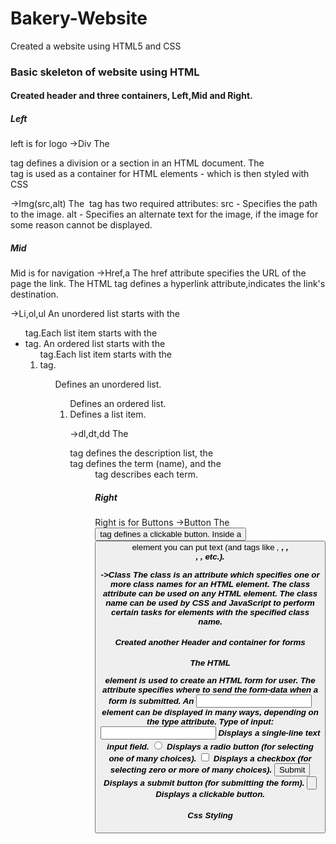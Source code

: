 # Bakery-Website
Created a website using HTML5 and CSS

### Basic skeleton of website using HTML

#### Created header and three containers, Left,Mid and Right.

##### Left
left is for logo
->Div
The <div> tag defines a division or a section in an HTML document. 
The <div> tag is used as a container for HTML elements - which is then styled with CSS
  
->Img(src,alt) 
The <img> tag has two required attributes: 
src - Specifies the path to the image. 
alt - Specifies an alternate text for the image, if the image for some reason cannot be displayed.
  
##### Mid
Mid is for navigation
->Href,a
The href attribute specifies the URL of the page the link.
The HTML <a> tag defines a hyperlink
<href> attribute,indicates the link's destination.
  
->Li,ol,ul
An unordered list starts with the <ul> tag.Each list item starts with the <li> tag.
An ordered list starts with the <ol> tag.Each list item starts with the <li> tag.
<ul>	Defines an unordered list.
<ol>	Defines an ordered list.
<li>	Defines a list item.
  
->dl,dt,dd
The <dl> tag defines the description list, the <dt> tag defines the term (name), and the <dd> tag describes each term.
  
##### Right
Right is for Buttons
->Button
The <button> tag defines a clickable button.
Inside a <button> element you can put text (and tags like <i>, <b>, <strong>, <br>, <img>, etc.). 
  
->Class 
The class is an attribute which specifies one or more class names for an HTML element.
The class attribute can be used on any HTML element. 
The class name can be used by CSS and JavaScript to perform certain tasks for elements with the specified class name.
  
#### Created another Header and container for forms
The HTML <form> element is used to create an HTML form for user.
The <action> attribute specifies where to send the form-data when a form is submitted. 
An <input> element can be displayed in many ways, depending on the type attribute.
Type of input:
<input type="text">	Displays a single-line text input field.
<input type="radio">	Displays a radio button (for selecting one of many choices).
<input type="checkbox">	Displays a checkbox (for selecting zero or more of many choices).
<input type="submit">	Displays a submit button (for submitting the form).
<input type="button">	Displays a clickable button.
  
#### Css Styling


  
